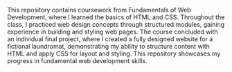 This repository contains coursework from Fundamentals of Web Development, where I learned the basics of HTML and CSS. Throughout the class, I practiced web design concepts through structured modules, gaining experience in building and styling web pages. The course concluded with an individual final project, where I created a fully designed website for a fictional laundromat, demonstrating my ability to structure content with HTML and apply CSS for layout and styling. This repository showcases my progress in fundamental web development skills.
